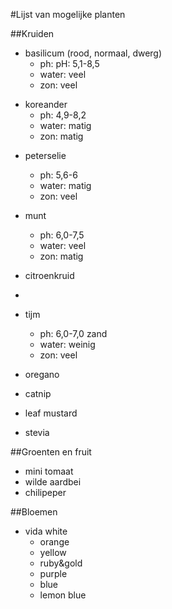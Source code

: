 #Lijst van mogelijke planten 


##Kruiden

* basilicum (rood, normaal, dwerg)
  * ph: pH: 5,1-8,5 
  * water: veel
  * zon: veel

+ koreander
  * ph: 4,9-8,2
  * water: matig
  * zon: matig
        
* peterselie
  * ph:  5,6-6
  * water: matig 
  * zon: veel
        
* munt 
  * ph: 6,0-7,5
  * water: veel
  * zon: matig
        
* citroenkruid
* 
* tijm
  * ph: 6,0-7,0 zand
  * water: weinig 
  * zon: veel

* oregano
* catnip
* leaf mustard
* stevia


##Groenten en fruit
* mini tomaat
* wilde aardbei
* chilipeper


##Bloemen
* vida white
    - orange
    - yellow
    - ruby&gold
    - purple
    - blue
    - lemon blue
    
